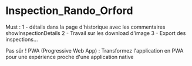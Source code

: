 # Inspection_Rando_Orford

Must :
1 - détails dans la page d'historique avec les commentaires       showInspectionDetails
2 - Travail sur les download d'image
3 - Export des inspections...


Pas sûr !
PWA (Progressive Web App) : Transformez l'application en PWA pour une expérience proche d'une application native

